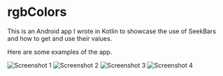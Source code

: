 # rgbColors

This is an Android app I wrote in Kotlin to showcase the use of SeekBars and how to get and use their values.

Here are some examples of the app.

![Screenshot 1](https://imgur.com/K6NPBpm)
![Screenshot 2](https://imgur.com/IVFsrft)
![Screenshot 3](https://imgur.com/5x1cVqe)
![Screenshot 4](https://imgur.com/zqJrJqU)
